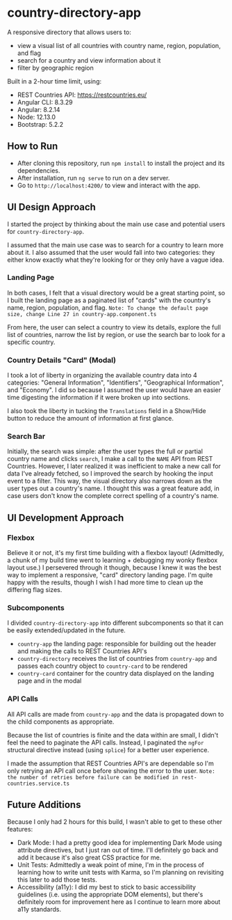 # country-directory-app
A responsive directory that allows users to:
* view a visual list of all countries with country name, region, population, and flag
* search for a country and view information about it
* filter by geographic region

Built in a 2-hour time limit, using:
* REST Countries API: https://restcountries.eu/
* Angular CLI: 8.3.29
* Angular: 8.2.14
* Node: 12.13.0
* Bootstrap: 5.2.2

## How to Run
* After cloning this repository, run `npm install` to install the project and its dependencies.
* After installation, run `ng serve` to run on a dev server.
* Go to `http://localhost:4200/` to view and interact with the app.


## UI Design Approach
I started the project by thinking about the main use case and potential users for `country-directory-app`.

I assumed that the main use case was to search for a country to learn more about it. I also assumed that the user would fall into two categories: they either know exactly what they're looking for or they only have a vague idea.

### Landing Page
In both cases, I felt that a visual directory would be a great starting point, so I built the landing page as a paginated list of "cards" with the country's name, region, population, and flag. `Note: To change the default page size, change Line 27 in country-app.component.ts`

From here, the user can select a country to view its details, explore the full list of countries, narrow the list by region, or use the search bar to look for a specific country.

### Country Details "Card" (Modal)
I took a lot of liberty in organizing the available country data into 4 categories: "General Information", "Identifiers", "Geographical Information", and "Economy". I did so because I assumed the user would have an easier time digesting the information if it were broken up into sections.

I also took the liberty in tucking the `Translations` field in a Show/Hide button to reduce the amount of information at first glance.

### Search Bar
Initially, the search was simple: after the user types the full or partial country name and clicks `search`, I make a call to the `NAME` API from REST Countries. However, I later realized it was inefficient to make a new call for data I've already fetched, so I improved the search by hooking the input event to a filter. This way, the visual directory also narrows down as the user types out a country's name. I thought this was a great feature add, in case users don't know the complete correct spelling of a country's name.


## UI Development Approach

### Flexbox
Believe it or not, it's my first time building with a flexbox layout! (Admittedly, a chunk of my build time went to learning + debugging my wonky flexbox layout use.) I persevered through it though, because I knew it was the best way to implement a responsive, "card" directory landing page. I'm quite happy with the results, though I wish I had more time to clean up the differing flag sizes.

### Subcomponents
I divided `country-directory-app` into different subcomponents so that it can be easily extended/updated in the future.
* `country-app` the landing page: responsible for building out the header and making the calls to REST Countries API's
* `country-directory` receives the list of countries from `country-app` and passes each country object to `country-card` to be rendered
* `country-card` container for the country data displayed on the landing page and in the modal

### API Calls
All API calls are made from `country-app` and the data is propagated down to the child components as appropriate.

Because the list of countries is finite and the data within are small, I didn't feel the need to paginate the API calls. Instead, I paginated the `ngFor` structural directive instead (using `splice`) for a better user experience.

I made the assumption that REST Countries API's are dependable so I'm only retrying an API call once before showing the error to the user. `Note: the number of retries before failure can be modified in rest-countries.service.ts`


## Future Additions
Because I only had 2 hours for this build, I wasn't able to get to these other features:
* Dark Mode: I had a pretty good idea for implementing Dark Mode using attribute directives, but I just ran out of time. I'll definitely go back and add it because it's also great CSS practice for me.
* Unit Tests: Admittedly a weak point of mine, I'm in the process of learning how to write unit tests with Karma, so I'm planning on revisiting this later to add those tests.
* Accessibility (a11y): I did my best to stick to basic accessibility guidelines (i.e. using the appropriate DOM elements), but there's definitely room for improvement here as I continue to learn more about a11y standards.
